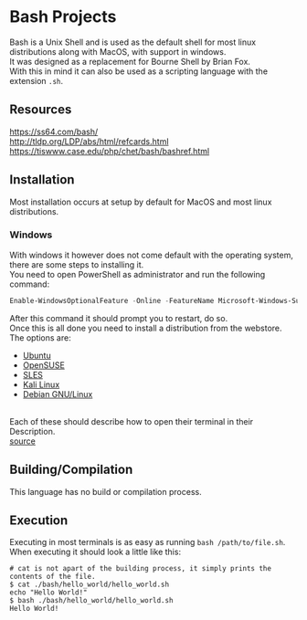 # Bash Projects
Bash is a Unix Shell and is used as the default shell for most linux distributions along with MacOS, with support in windows.
<br />
It was designed as a replacement for Bourne Shell by Brian Fox.
<br />
With this in mind it can also be used as a scripting language with the extension `.sh`.

## Resources
https://ss64.com/bash/
<br />
http://tldp.org/LDP/abs/html/refcards.html
<br />
https://tiswww.case.edu/php/chet/bash/bashref.html

## Installation
Most installation occurs at setup by default for MacOS and most linux distributions.

### Windows
With windows it however does not come default with the operating system, there are some steps to installing it.
<br />
You need to open PowerShell as administrator and run the following command:
```powershell
Enable-WindowsOptionalFeature -Online -FeatureName Microsoft-Windows-Subsystem-Linux
```
After this command it should prompt you to restart, do so.
<br />
Once this is all done you need to install a distribution from the webstore.
<br />
The options are:
- [Ubuntu](https://www.microsoft.com/store/p/ubuntu/9nblggh4msv6)
- [OpenSUSE](https://www.microsoft.com/store/apps/9njvjts82tjx)
- [SLES](https://www.microsoft.com/store/apps/9p32mwbh6cns)
- [Kali Linux](https://www.microsoft.com/store/apps/9PKR34TNCV07)
- [Debian GNU/Linux](https://www.microsoft.com/store/apps/9MSVKQC78PK6)
<br />
Each of these should describe how to open their terminal in their Description.
<br />
<a href="https://docs.microsoft.com/en-us/windows/wsl/install-win10">source</a>

## Building/Compilation
This language has no build or compilation process.

## Execution
Executing in most terminals is as easy as running `bash /path/to/file.sh`.
<br />
When executing it should look a little like this:
<br />
```
# cat is not apart of the building process, it simply prints the contents of the file.
$ cat ./bash/hello_world/hello_world.sh
echo "Hello World!"
$ bash ./bash/hello_world/hello_world.sh
Hello World!
```
